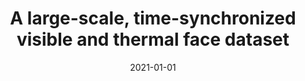 ---
title: "A large-scale, time-synchronized visible and thermal face dataset"
collection: publications
permalink: /publication/2021-01-01-A-large-scale-time-synchronized-visible-and-thermal-face-dataset
date: 2021-01-01
venue: 'Proceedings of the IEEE/CVF Winter Conference on Applications of Computer Vision'
citation: ' Domenick Poster,  Matthew Thielke,  Robert Nguyen,  Srinivasan Rajaraman,  Xing Di,  Cedric Fondje,  Vishal Patel,  Nathaniel Short,  Benjamin Riggan,  Nasser Nasrabadi,  Hu Shuowen, &quot;A large-scale, time-synchronized visible and thermal face dataset.&quot; Proceedings of the IEEE/CVF Winter Conference on Applications of Computer Vision, 2021.'
---